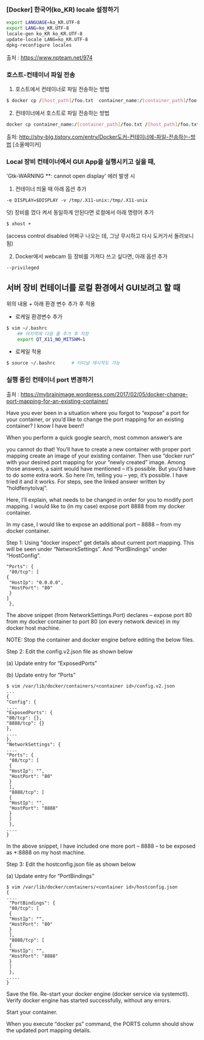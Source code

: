
### [Docker] 한국어(ko_KR) locale 설정하기
```bash
export LANGUAGE=ko_KR.UTF-8
export LANG=ko_KR.UTF-8
locale-gen ko_KR ko_KR.UTF-8
update-locale LANG=ko_KR.UTF-8
dpkg-reconfigure locales
```
출처 : https://www.npteam.net/974

### 호스트-컨테이너 파일 전송
1. 호스트에서 컨테이너로 파일 전송하는 방법
```bash
$ docker cp /[host_path]/foo.txt  container_name:/[container_path]/foo.txt
```

2. 컨테이너에서 호스트로 파일 전송하는 방법
```bash
docker cp container_name:/[container_path]/foo.txt /[host_path]/foo.txt
```
출처: http://shy-blg.tistory.com/entry/Docker도커-컨테이너에-파일-전송하는-방법 [소울메이커]

### Local 장비 컨테이너에서 GUI App을 실행시키고 싶을 때,
'Gtk-WARNING **: cannot open display' 에러 발생 시

1. 컨테이너 띄울 때 아래 옵션 추가
```
-e DISPLAY=$DISPLAY -v /tmp/.X11-unix:/tmp/.X11-unix
```
덧) 장비를 껐다 켜서 동일하게 안된다면 로컬에서 아래 명령어 추가
```
$ xhost +
```
(access control disabled 어쩌구 나오는 데, 그냥 무시하고 다시 도커가서 돌려보니 됨)

2. Docker에서 webcam 등 장비를 가져다 쓰고 싶다면, 아래 옵션 추가
```
--privileged
```

## 서버 장비 컨테이너를 로컬 환경에서 GUI보려고 할 때
위의 내용 + 아래 환경 변수 추가 후 적용 

- 로케일 환경변수 추가
```bash
$ vim ~/.bashrc
    ## 마지막에 다음 줄 추가 후 저장
    export QT_X11_NO_MITSHM=1
```
- 로케일 적용
```bash
$ source ~/.bashrc      # 터미널 재시작도 가능
```

### 실행 중인 컨테이너 port 변경하기
출처 : https://mybrainimage.wordpress.com/2017/02/05/docker-change-port-mapping-for-an-existing-container/

Have you ever been in a situation where you forgot to “expose” a port for your container, or you’d like to change the port mapping for an existing container? I know I have been!!

When you perform a quick google search, most common answer’s are

you cannot do that! You’ll have to create a new container with proper port mapping
create an image of your existing container. Then use “docker run” with your desired port mapping for your “newly created” image.
Among those answers, a saint would have mentioned – it’s possible. But you’d have to do some extra work. So here I’m, telling you – yep, it’s possible. I have tried it and it works. For steps, see the linked answer written by “holdfenytolvaj”.

Here, I’ll explain, what needs to be changed in order for you to modify port mapping. I would like to (in my case) expose port 8888 from my docker container.

In my case, I would like to expose an additional port – 8888 – from my docker container.

Step 1: Using “docker inspect” get details about current port mapping. This will be seen under “NetworkSettings”. And “PortBindings” under “HostConfig”.

```
"Ports": {
 "80/tcp": [ 
{
 "HostIp": "0.0.0.0",
 "HostPort": "80"
 }
]
 },
 ```

The above snippet (from NetworkSettings.Port) declares – expose port 80 from my docker container to port 80 (on every network device) in my docker host machine.

NOTE: Stop the container and docker engine before editing the below files.

Step 2:  Edit the config.v2.json file as shown below

(a) Update entry for “ExposedPorts”

(b) Update entry for “Ports”

```
$ vim /var/lib/docker/containers/<container id>/config.v2.json
...
{
"Config": {
....
"ExposedPorts": {
"80/tcp": {},
"8888/tcp": {}
},
....
},
"NetworkSettings": {
....
"Ports": {
 "80/tcp": [
 {
 "HostIp": "",
 "HostPort": "80"
 }
 ],
 "8888/tcp": [
 {
 "HostIp": "",
 "HostPort": "8888"
 }
 ]
 },
....
}
```
In the above snippet, I have included one more port – 8888 –  to be exposed as *:8888 on my host machine.

Step 3:  Edit the hostconfig.json file as shown below

(a) Update entry for “PortBindings”
```
$ vim /var/lib/docker/containers/<container id>/hostconfig.json
{
....
 "PortBindings": {
 "80/tcp": [
 {
 "HostIp": "",
 "HostPort": "80"
 }
 ],
 "8888/tcp": [
 {
 "HostIp": "",
 "HostPort": "8888"
 }
 ]
 },
.....
}
```
Save the file. Re-start your docker engine (docker service via systemctl). Verify docker engine has started successfully, without any errors.

Start your container.

When you execute “docker ps” command, the PORTS column should show the updated port mapping details.
